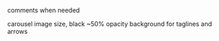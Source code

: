 

comments when needed

carousel image size, black ~50% opacity background for taglines and arrows

